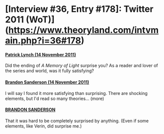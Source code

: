 # [Interview #36, Entry #178]: Twitter 2011 (WoT)](https://www.theoryland.com/intvmain.php?i=36#178)

#### [Patrick Lynch (14 November 2011)](http://twitter.com/pwlynch/status/136145991496777728)

Did the ending of
*A Memory of Light*
surprise you? As a reader and lover of the series and world, was it fully satisfying?

#### [Brandon Sanderson (14 November 2011)](http://twitter.com/BrandSanderson/status/136149768098426880)

I will say I found it more satisfying than surprising. There are shocking elements, but I'd read so many theories... (more)

#### [BRANDON SANDERSON](http://twitter.com/BrandSanderson/status/136149867461492737)

That it was hard to be completely surprised by anything. (Even if some elements, like Verin, did surprise me.)

